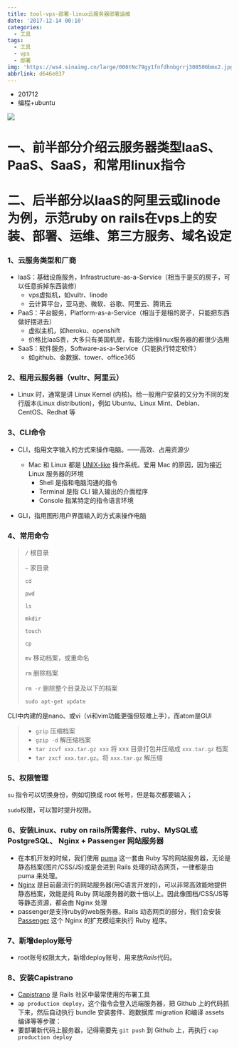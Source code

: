 ```yaml
---
title: tool-vps-部署-linux云服务器部署运维
date: '2017-12-14 00:10'
categories:
  - 工具
tags:
  - 工具
  - vps
  - 部署
img: 'https://ws4.sinaimg.cn/large/006tNc79gy1fnfdhnbgrrj308506bmx2.jpg'
abbrlink: d646e837
---
```


* 201712
* 编程+ubuntu





![](https://ws3.sinaimg.cn/large/006tKfTcgy1fm757uv3vaj31kw2wsti0.jpg)

# 一、前半部分介绍云服务器类型IaaS、PaaS、SaaS，和常用linux指令

# 二、后半部分以IaaS的阿里云或linode为例，示范ruby on rails在vps上的安装、部署、运维、第三方服务、域名设定



### 1、云服务类型和厂商

- IaaS：基础设施服务，Infrastructure-as-a-Service（相当于是买的房子，可以任意拆掉东西装修）
  - vps虚拟机，如vultr、linode
  - 云计算平台，亚马逊、微软、谷歌、阿里云、腾讯云
- PaaS：平台服务，Platform-as-a-Service（相当于是租的房子，只能把东西做好摆进去）
  - 虚拟主机，如heroku、openshift
  - 价格比IaaS贵，大多只有美国机房，有能力运维linux服务器的都很少选用
- SaaS：软件服务，Software-as-a-Service（只能执行特定软件）
  - 如github、金数据、tower、office365



### 2、租用云服务器（vultr、阿里云）

* Linux 时，通常是讲 Linux Kernel (内核)。给一般用户安装的又分为不同的发行版本(Linux distribution)，例如 Ubuntu、Linux Mint、Debian、CentOS、Redhat 等



### 3、CLI命令

* CLI，指用文字输入的方式来操作电脑。——高效、占用资源少

  * Mac 和 Linux 都是 [UNIX-like](https://zh.wikipedia.org/wiki/%E7%B1%BBUnix%E7%B3%BB%E7%BB%9F) 操作系统。爱用 Mac 的原因，因为接近 Linux 服务器的环境
    * Shell 是指和电脑沟通的指令
    * Terminal 是指 CLI 输入输出的介面程序
    * Console 指某特定的指令语言环境
* GLI，指用图形用户界面输入的方式来操作电脑

### 4、常用命令

> `/` 根目录
>
> `~` 家目录
>
> `cd`
>
> `pwd`
>
> `ls`
>
> `mkdir`
>
> `touch`
>
> `cp`
>
> `mv` 移动档案，或重命名
>
> `rm` 删除档案
>
> `rm -r` 删除整个目录及以下的档案
>
> `sudo apt-get update`



CLI中内建的是nano、或vi（vi和vim功能更强但较难上手），而atom是GUI



> - `gzip` 压缩档案
> - `gzip -d` 解压缩档案
> - `tar zcvf xxx.tar.gz xxx` 将 xxx 目录打包并压缩成 `xxx.tar.gz` 档案
> - `tar zxcf xxx.tar.gz`。将 `xxx.tar.gz` 解压缩



### 5、权限管理

`su` 指令可以切换身份，例如切换成 root 帐号，但是每次都要输入；

`sudo`权限，可以暂时提升权限。



### 6、安装Linux、ruby on rails所需套件、ruby、MySQL或PostgreSQL、 Nginx + Passenger 网站服务器

* 在本机开发的时候，我们使用 [puma](https://github.com/puma/puma) 这一套由 Ruby 写的网站服务器，无论是静态档案(图片/CSS/JS)或是会进到 Rails 处理的动态网页，一律都是由 puma 来处理。
* [Nginx](http://nginx.org/) 是目前最流行的网站服务器(用C语言开发的)，可以非常高效能地提供静态档案，效能是纯 Ruby 网站服务器的数十倍以上。因此像图档/CSS/JS等等静态资源，都会由 Nginx 处理
* passenger是支持ruby的web服务器。Rails 动态网页的部分，我们会安装 [Passenger](https://www.phusionpassenger.com/) 这个 Nginx 的扩充模组来执行 Ruby 程序。



### 7、新增deploy账号

* root账号权限太大，新增deploy账号，用来放*Rails*代码。



### 8、安装Capistrano

* [Capistrano](http://capistranorb.com) 是 Rails 社区中最常使用的布署工具
* `ap production deploy`，这个指令会登入远端服务器，把 Github 上的代码抓下来，然后自动执行 bundle 安装套件、跑数据库 migration 和编译 assets 编译等等步骤：
* 要部署新代码上服务器，记得需要先 `git push` 到 Github 上，再执行 `cap production deploy`